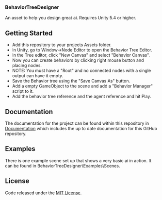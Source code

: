 ### BehaviorTreeDesigner
An asset to help you design great ai.
Requires Unity 5.4 or higher.

## Getting Started

* Add this repository to your projects Assets folder.
* In Unity, go to Window->Node Editor to open the Behavior Tree Editor.
* In the Tree editor, click "New Canvas" and select "Behavior Canvas".
* Now you can create behaviors by clicking right mouse button and placing nodes.
* NOTE: You must have a "Root" and no connected nodes with a single output can have it empty.
* Save the Behavior tree using the "Save Canvas As" button.
* Add a empty GameObject to the scene and add a "Behavior Manager" script to it.
* Add the behavior tree reference and the agent reference and hit Play.

## Documentation

The documentation for the project can be found within this
repository in [Documentation](DOCUMENTATION.md) which includes the up to date
documentation for this GitHub repository.

## Examples

There is one example scene set up that shows a very basic ai in action.
It can be found in BehaviorTreeDesigner\Examples\Scenes\.

## License

Code released under the [MIT License].

[MIT License]: https://github.com/thestonefox/SteamVR_Unity_Toolkit/blob/master/LICENSE
